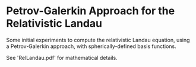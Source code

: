 # Petrov-Galerkin Approach for the Relativistic Landau

Some initial experiments to compute the relativistic Landau equation, using a Petrov-Galerkin approach, with spherically-defined basis functions.

See 'RelLandau.pdf' for mathematical details.
